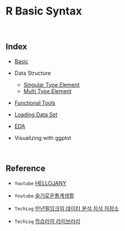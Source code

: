 # R Basic Syntax

</br>

## Index

- [Basic](https://github.com/jayarnim/study-RBasicSyntax/blob/main/1_Basic.ipynb)

- Data Structure
  - [Singular Type Element](https://github.com/jayarnim/study-RBasicSyntax/blob/main/2_Data_Structure_1_Singlular.ipynb)
  - [Multi Type Element](https://github.com/jayarnim/study-RBasicSyntax/blob/main/2_Data_Structure_2_Multi.ipynb)

- [Functional Tools](https://github.com/jayarnim/study-RBasicSyntax/blob/main/3_Functional_Tools.ipynb)

- [Loading Data Set](https://github.com/jayarnim/study-RBasicSyntax/blob/main/4_Loading_Data_Set.ipynb)

- [EDA](https://github.com/jayarnim/study-RBasicSyntax/blob/main/5_EDA.ipynb)

- Visualizing with ggplot

</br>

## Reference

- `Youtube` [HELLOJANY](https://www.youtube.com/@HELLOJANY/playlists)

- `Youtube` [슬기로운통계생활](https://www.youtube.com/@statisticsplaybook/playlists)

- `TechLog` [만년필잉크의 데이터 분석 지식 저장소](https://gooopy.tistory.com/)

- `TechLog` [학습러의 라이브러리](https://cceeddcc.tistory.com/)
